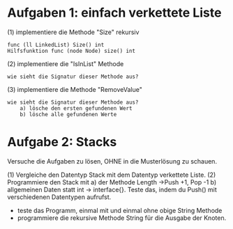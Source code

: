 # Aufgaben 1: einfach verkettete Liste
(1) implementiere die Methode "Size" rekursiv

	func (ll LinkedList) Size() int
	Hilfsfunktion func (node Node) size() int

(2) implementiere die "IsInList" Methode

	wie sieht die Signatur dieser Methode aus?

(3) implementiere die Methode "RemoveValue"

	wie sieht die Signatur dieser Methode aus?
		a) lösche den ersten gefundenen Wert
		b) lösche alle gefundenen Werte

# Aufgabe 2: Stacks
Versuche die Aufgaben zu lösen, OHNE in die Musterlösung zu schauen.

(1) Vergleiche den Datentyp Stack mit dem Datentyp verkettete Liste.
(2) Programmiere den Stack mit
  a) der Methode Length ->Push +1, Pop -1
  b) allgemeinen Daten statt int -> interface{}. Teste das, indem du Push()
	 mit verschiedenen Datentypen aufrufst.
        
 - teste das Programm, einmal mit und einmal ohne obige String Methode
 - programmiere die rekursive Methode String für die Ausgabe der Knoten.        

